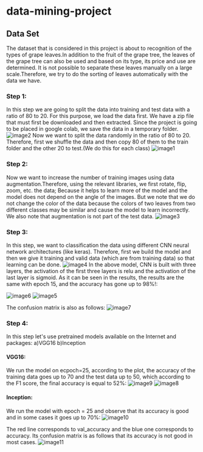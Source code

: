 # data-mining-project
## Data Set
The dataset that is considered in this project is about to recognition of the types of grape leaves.In addition to the fruit of the grape tree, the leaves of the grape tree can also be used and based on its type, its price and use are determined. It is not possible to separate these leaves manually on a large scale.Therefore, we try to do the sorting of leaves automatically with the data we have.
### Step 1:
In this step we are going to split the data into training and test data with a ratio of 80 to 20.
For this purpose, we load the data first. We have a zip file that must first be downloaded and then extracted. Since the project is going to be placed in google colab, we save the data in a temporary folder.
![image2](https://user-images.githubusercontent.com/80061534/183645809-ef76e89e-2620-4943-9db2-e4316eac7d69.png)
Now we want to split the data randomly in the ratio of 80 to 20. Therefore, first we shuffle the data and then copy 80 of them to the train folder and the other 20 to test.(We do this for each class)
![image1](https://user-images.githubusercontent.com/80061534/183712904-c95f05bc-eee0-4105-8635-9fa833ba71e5.png)
### Step 2:
Now we want to increase the number of training images using data augmentation.Therefore, using the relevant libraries, we first rotate, flip, zoom, etc. the data; Because it helps to learn more of the model and the model does not depend on the angle of the images. But we note that we do not change the color of the data because the colors of two leaves from two different classes may be similar and cause the model to learn incorrectly.
We also note that augmentation is not part of the test data.
![image3](https://user-images.githubusercontent.com/80061534/183714149-32e3d729-5eb7-44e0-8a67-68c6f994e238.png)
### Step 3:
In this step, we want to classification the data using different CNN neural network architectures (like keras).
Therefore, first we build the model and then we give it training and valid data (which are from training data) so that learning can be done.
![image4](https://user-images.githubusercontent.com/80061534/183720475-55b55a32-bf5b-4327-878f-f0703500f66b.png)
In the above model, CNN is built with three layers, the activation of the first three layers is relu and the activation of the last layer is sigmoid.
As it can be seen in the results, the results are the same with epoch 15, and the accuracy has gone up to 98%!:

![image6](https://user-images.githubusercontent.com/80061534/183727895-60233922-a87e-41c5-b1d5-2d1d7ebc5588.png) ![image5](https://user-images.githubusercontent.com/80061534/183727874-0f254780-302b-4cb1-b14e-822b6e7d64d3.png)

The confusion matrix is also as follows:
![image7](https://user-images.githubusercontent.com/80061534/183728444-7627daf8-4fdb-4fee-933a-dd87ebacd487.png)

### Step 4:
In this step let's use pretrained models available on the Internet and packages: a)VGG16 b)Inception
#### VGG16: 
We run the model on ecpoch=25, according to the plot, the accuracy of the training data goes up to 70 and the test data up to 50, which according to the F1 score, the final accuracy is equal to 52%:
![image9](https://user-images.githubusercontent.com/80061534/183730399-f0d5b165-3988-4bd4-beac-d991a96c4649.png)
![image8](https://user-images.githubusercontent.com/80061534/183730430-69ce4e79-1828-435f-9465-fc49ba046f13.png)

#### Inception:
We run the model with epoch = 25 and observe that its accuracy is good and in some cases it goes up to 70%:
![image10](https://user-images.githubusercontent.com/80061534/183732198-9b519d6e-ba3e-4d6e-a9c9-5d6292a96b46.png)

The red line corresponds to val_accuracy and the blue one corresponds to accuracy.
Its confusion matrix is as follows that its accuracy is not good in most cases.
![image11](https://user-images.githubusercontent.com/80061534/183732875-27ef6414-d797-4950-9bfc-684fce851694.png)


